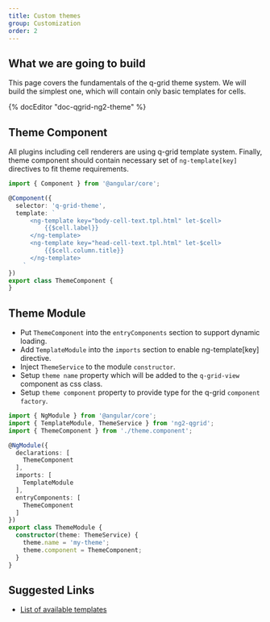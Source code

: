 ```yaml
---
title: Custom themes
group: Customization
order: 2
---
```


## What we are going to build

This page covers the fundamentals of the q-grid theme system. We will build the simplest one, which will contain only basic templates for cells.

{% docEditor "doc-qgrid-ng2-theme" %}

## Theme Component

All plugins including cell renderers are using q-grid template system. Finally, theme component should contain necessary set of `ng-template[key]` directives to fit theme requirements.

```typescript
import { Component } from '@angular/core';

@Component({
  selector: 'q-grid-theme',
  template: `
      <ng-template key="body-cell-text.tpl.html" let-$cell>
          {{$cell.label}}
      </ng-template>
      <ng-template key="head-cell-text.tpl.html" let-$cell>
          {{$cell.column.title}}
      </ng-template>
    `
})
export class ThemeComponent {
}
```

## Theme Module

* Put `ThemeComponent` into the `entryComponents` section to support dynamic loading.
* Add `TemplateModule` into the `imports` section to enable ng-template[key] directive.
* Inject `ThemeService` to the module `constructor`.
* Setup `theme name` property which will be added to the `q-grid-view` component as css class.
* Setup `theme component` property to provide type for the q-grid `component factory`.

```typescript
import { NgModule } from '@angular/core';
import { TemplateModule, ThemeService } from 'ng2-qgrid';
import { ThemeComponent } from './theme.component';

@NgModule({
  declarations: [
    ThemeComponent
  ],
  imports: [    
    TemplateModule
  ],
  entryComponents: [
    ThemeComponent
  ]
})
export class ThemeModule {
  constructor(theme: ThemeService) {
    theme.name = 'my-theme';
    theme.component = ThemeComponent;
  }
}

```

## Suggested Links

* [List of available templates](https://github.com/qgrid/ng2/tree/master/src/theme/material/templates)